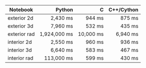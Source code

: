 
| Notebook      | Python       | C         | C++/Cython  |
| ------------- | ------------:| ---------:| -----------:|
| exterior 2d   |     2,430 ms |    944 ms |      875 ms |
| exterior 3d   |     7,960 ms |    532 ms |      435 ms |
| exterior rad  | 1,924,000 ms | 10,000 ms |    6,940 ms |
| interior 2d   |     2,550 ms |    960 ms |      936 ms |
| interior 3d   |     6,640 ms |    583 ms |      467 ms |
| interior rad  |   113,000 ms |    599 ms |      430 ms |
